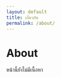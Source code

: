 ```yaml
---
layout: default
title: เกี่ยวกับ
permalink: /about/
---
```



<div class="text-center text-gray-500 py-12">
  <h1 class="text-2xl font-bold mb-2">About</h1>
  <p class="text-gray-400">หน้านี้ยังไม่มีเนื้อหา</p>
</div>
